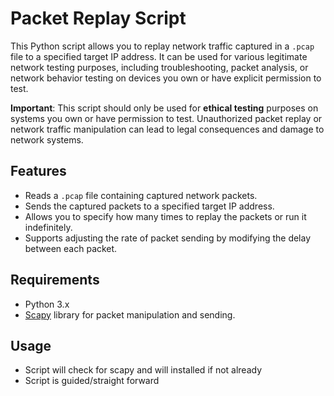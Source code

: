 # Packet Replay Script

This Python script allows you to replay network traffic captured in a `.pcap` file to a specified target IP address. It can be used for various legitimate network testing purposes, including troubleshooting, packet analysis, or network behavior testing on devices you own or have explicit permission to test.

**Important**: This script should only be used for **ethical testing** purposes on systems you own or have permission to test. Unauthorized packet replay or network traffic manipulation can lead to legal consequences and damage to network systems.

## Features
- Reads a `.pcap` file containing captured network packets.
- Sends the captured packets to a specified target IP address.
- Allows you to specify how many times to replay the packets or run it indefinitely.
- Supports adjusting the rate of packet sending by modifying the delay between each packet.

## Requirements
- Python 3.x
- [Scapy](https://scapy.readthedocs.io/en/latest/) library for packet manipulation and sending.

## Usage
- Script will check for scapy and will installed if not already 
- Script is guided/straight forward 
